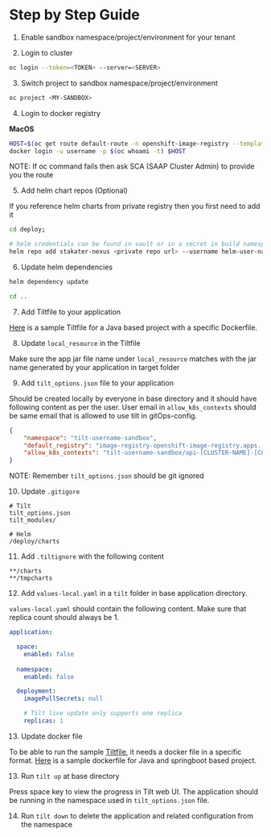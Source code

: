 # Step by Step Guide

1) Enable sandbox namespace/project/environment for your tenant

2) Login to cluster

```bash
oc login --token=<TOKEN> --server=<SERVER>
```

3) Switch project to sandbox namespace/project/environment

```bash
oc project <MY-SANDBOX>
```

4) Login to docker registry

**MacOS**

```bash
HOST=$(oc get route default-route -n openshift-image-registry --template='{{ .spec.host }}')
docker login -u username -p $(oc whoami -t) $HOST
```

NOTE: If oc command fails then ask SCA (SAAP Cluster Admin) to provide you the route

5) Add helm chart repos (Optional)

If you reference helm charts from private registry then you first need to add it

```bash
cd deploy;

# helm credentials can be found in vault or in a secret in build namespace
helm repo add stakater-nexus <private repo url> --username helm-user-name --password ********; 
```

6) Update helm dependencies

```bash
helm dependency update

cd ..
```

7) Add Tiltfile to your application 

[Here](Tiltfile) is a sample Tiltfile for a Java based project with a specific Dockerfile.

8) Update `local_resource` in the Tiltfile

Make sure the app jar file name under `local_resource` matches with the jar name generated by your application in target folder
 
9) Add `tilt_options.json` file to your application

Should be created locally by everyone in base directory and it should have following content as per the user. User email in `allow_k8s_contexts` should be same email that is allowed to use tilt in gitOps-config.

```json
{
    "namespace": "tilt-username-sandbox",
    "default_registry": "image-registry-openshift-image-registry.apps.[CLUSTER-NAME].[CLUSTER-ID].kubeapp.cloud/{}",
    "allow_k8s_contexts": "tilt-username-sandbox/api-[CLUSTER-NAME]-[CLUSTER-ID]-kubeapp-cloud:6443/user@email.com"
}
```

NOTE: Remember `tilt_options.json` should be git ignored

10) Update `.gitigore`

```
# Tilt
tilt_options.json
tilt_modules/

# Helm
/deploy/charts
```

11) Add `.tiltignore` with the following content

```
**/charts
**/tmpcharts
```

12) Add `values-local.yaml` in a `tilt` folder in base application directory. 

`values-local.yaml` should contain the following content. Make sure that replica count should always be 1.

```yaml
application:

  space:
    enabled: false
  
  namespace:
    enabled: false

  deployment:
    imagePullSecrets: null

    # Tilt live update only supports one replica
    replicas: 1
```

13) Update docker file

To be able to run the sample [Tiltfile](Tiltfile), it needs a docker file in a specific format. [Here](Dockerfile) is a sample dockerfile for Java and springboot based project.

13) Run `tilt up` at base directory 

Press space key to view the progress in Tilt web UI. The application should be running in the namespace used in `tilt_options.json` file.

14) Run `tilt down` to delete the application and related configuration from the namespace

